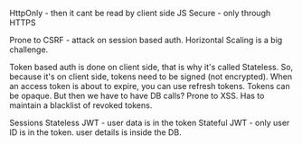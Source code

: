 
HttpOnly - then it cant be read by client side JS
Secure - only through HTTPS


Prone to CSRF - attack on session based auth.
Horizontal Scaling is a big challenge.


Token based auth is done on client side, that is why it's called Stateless.
So, because it's on client side, tokens need to be signed (not encrypted).
When an access token is about to expire, you can use refresh tokens.
Tokens can be opaque. But then we have to have DB calls?
Prone to XSS.
Has to maintain a blacklist of revoked tokens.


Sessions
Stateless JWT - user data is in the token
Stateful JWT - only user ID is in the token. user details is inside the DB.